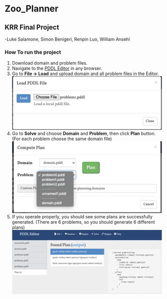 # Zoo_Planner
## KRR Final Project
-Luke Salamone, Simon Benigeri, Renpin Luo, William Ansehl
### How To run the project
1. Download domain and problem files.
2. Navigate to the [PDDL Editor](http://editor.planning.domains/) in any browser.
3. Go to **File -> Load** and upload domain and all problem files in the Editor.
![Screen](src/1.png)
4. Go to **Solve** and choose **Domain** and **Problem**, then click **Plan** button. (For each problem choose the same domain file)<br />
![Screen](src/2.png)
5. If you operate properly, you should see some plans are successfully generated.  (There are 6 problems, so you should generate 6 different plans)
![Screen](src/3.png)
